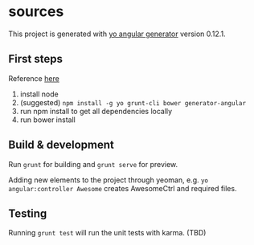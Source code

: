 # sources

This project is generated with [yo angular generator](https://github.com/yeoman/generator-angular)
version 0.12.1.

## First steps
Reference [here](http://www.sitepoint.com/kickstart-your-angularjs-development-with-yeoman-grunt-and-bower/)

1. install node
3. (suggested) `npm install -g yo grunt-cli bower generator-angular` 
4. run npm install to get all dependencies locally
5. run bower install

## Build & development

Run `grunt` for building and `grunt serve` for preview.

Adding new elements to the project through yeoman, e.g. `yo angular:controller Awesome` creates AwesomeCtrl and required files.

## Testing

Running `grunt test` will run the unit tests with karma. (TBD)
